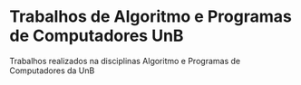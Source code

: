 # Trabalhos de Algoritmo e Programas de Computadores UnB

Trabalhos realizados na disciplinas Algoritmo e Programas de Computadores da UnB